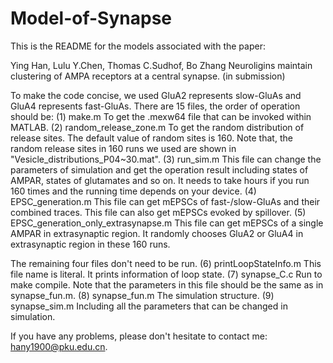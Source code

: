 # Model-of-Synapse
This is the README for the models associated with the paper:

Ying Han, Lulu Y.Chen, Thomas C.Sudhof, Bo Zhang
Neuroligins maintain clustering of AMPA receptors at a central synapse. (in submission)

To make the code concise, we used GluA2 represents slow-GluAs and GluA4 represents fast-GluAs. 
There are 15 files, the order of operation should be: 
(1) make.m
    To get the .mexw64 file that can be invoked within MATLAB.
(2) random_release_zone.m
    To get the random distribution of release sites. The default value of random sites is 160. Note that, the random release sites in 160 runs we used are shown in "Vesicle_distributions_P04~30.mat".
(3) run_sim.m
    This file can change the parameters of simulation and 
    get the operation result including states of AMPAR, states of glutamates and so on.
    It needs to take hours if you run 160 times and the running time depends on your device.
(4) EPSC_generation.m
    This file can get mEPSCs of fast-/slow-GluAs and their combined traces. This file can also get mEPSCs evoked by spillover.
(5) EPSC_generation_only_extrasynapse.m 
    This file can get mEPSCs of a single AMPAR in extrasynaptic region. It randomly chooses GluA2 or GluA4 in extrasynaptic region in these 160 runs.

The remaining four files don't need to be run.
(6) printLoopStateInfo.m
    This file name is literal. It prints information of loop state.
(7) synapse_C.c
    Run to make compile. Note that the parameters in this file should be the same as in synapse_fun.m.
(8) synapse_fun.m
    The simulation structure.
(9) synapse_sim.m
    Including all the parameters that can be changed in simulation.
 
 If you have any problems, please don't hesitate to contact me: hany1900@pku.edu.cn.
